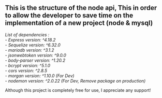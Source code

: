 <h2>This is the structure of the node api, This in order to allow the developer to save time on the implementation of a new project (node & mysql)</h2>

<p><i>
List of dependencies : <br/>
    - Express version: ^4.18.2 <br/>
    - Sequelize version: ^6.32.0 <br/>
    - mariadb version: ^3.1.2 <br/>
    - jsonwebtoken version: ^9.0.0 <br/>
    - body-parser version: ^1.20.2 <br/>
    - bcrypt version: ^5.1.0 <br/>
    - cors version: ^2.8.5 <br/>
    - morgan version: ^1.10.0 (For Dev) <br/> 
    - nodemon version: ^2.0.22 (For Dev, Remove package on production) <br/>

</i></p>

Although this project is completely free for use, I appreciate any support!
